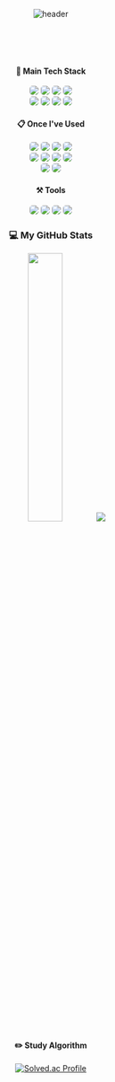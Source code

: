 <div align="center">
  
  ![header](https://capsule-render.vercel.app/api?type=Waving&text=Hosae0905%20GitHub&fontColor=d6ace6)  
</div>

</br>
</br>

</br>

<div align="center">

#### 🏅 Main Tech Stack

<img src="https://img.shields.io/badge/Java-ED8B00?style=for-the-badge&logo=openjdk&logoColor=white" style="border-radius: 5px;"> 
<img src="https://img.shields.io/badge/Vue.js-35495E?style=for-the-badge&logo=vue.js&logoColor=4FC08D" style="border-radius: 5px;"> 
<img src="https://img.shields.io/badge/mysql-4479A1?style=for-the-badge&logo=mysql&logoColor=white" style="border-radius: 5px;"> 
<img src="https://img.shields.io/badge/kafka-231F20?style=for-the-badge&logo=apachekafka&logoColor=white" style="border-radius: 5px;">
<br>
<img src="https://img.shields.io/badge/spring-%236DB33F.svg?style=for-the-badge&logo=spring&logoColor=white" style="border-radius: 5px;">
<img src="https://img.shields.io/badge/Spring Boot-6DB33F?style=for-the-badge&logo=Spring Boot&logoColor=white" style="border-radius: 5px;">
<img src="https://img.shields.io/badge/Spring data jpa-6DB33F?style=for-the-badge&logo=Spring Boot&logoColor=white" style="border-radius: 5px;">
<img src="https://img.shields.io/badge/Spring_Security-6DB33F?style=for-the-badge&logo=Spring-Security&logoColor=white" style="border-radius: 5px;"> 

####  :clipboard: Once I've Used 

<img src="https://img.shields.io/badge/kubernetes-326CE5?style=for-the-badge&logo=kubernetes&logoColor=white" style="border-radius: 5px;">
<img src="https://img.shields.io/badge/docker-2496ED?style=for-the-badge&logo=docker&logoColor=white" style="border-radius: 5px;">
<img src="https://img.shields.io/badge/jenkins-D24939?style=for-the-badge&logo=jenkins&logoColor=white" style="border-radius: 5px;">
<img src="https://img.shields.io/badge/git-F05032?style=for-the-badge&logo=git&logoColor=white" style="border-radius: 5px;">
<br>
<img src="https://img.shields.io/badge/github-181717?style=for-the-badge&logo=github&logoColor=white" style="border-radius: 5px;">
<img src="https://img.shields.io/badge/grafana-F46800?style=for-the-badge&logo=grafana&logoColor=white" style="border-radius: 5px;">
<img src="https://img.shields.io/badge/prometheus-E6522C?style=for-the-badge&logo=prometheus&logoColor=white" style="border-radius: 5px;">
<img src="https://img.shields.io/badge/slack-4A154B?style=for-the-badge&logo=slack&logoColor=white" style="border-radius: 5px;">
<br>
<img src="https://img.shields.io/badge/webhook-2088FF?style=for-the-badge&logo=webhook&logoColor=white" style="border-radius: 5px;">
<img src="https://img.shields.io/badge/react-61DAFB?style=for-the-badge&logo=React&logoColor=white" style="border-radius: 5px;">
</br>

#### ⚒ Tools
<img src="https://img.shields.io/badge/intellijidea-000000?style=for-the-badge&logo=intellijidea&logoColor=white" style="border-radius: 5px;">
<img src="https://img.shields.io/badge/slack-4A154B?style=for-the-badge&logo=slack&logoColor=white" style="border-radius: 5px;">
<img src="https://img.shields.io/badge/notion-000000?style=for-the-badge&logo=notion&logoColor=white" style="border-radius: 5px;">
<img src="https://img.shields.io/badge/figma-F24E1E?style=for-the-badge&logo=figma&logoColor=white" style="border-radius: 5px;">

</div>

<div align="center">
  
### 💻 My GitHub Stats

<img src="https://github-readme-stats.vercel.app/api/top-langs/?username=Hosae0905&layout=compact&hide_border=true&bg_color=20232a&icon_color=58A6FF&text_color=fff&title_color=58A6FF&count_private=true" width=35%>
<img src="https://github-readme-stats.vercel.app/api?username=Hosae0905&show_icons=true&theme=radical&hide_border=true&bg_color=20232a&icon_color=58A6FF&text_color=fff&title_color=58A6FF&count_private=true">


</div>

</br>

<div align="center">

#### :pencil2: Study Algorithm
[![Solved.ac Profile](http://mazassumnida.wtf/api/v2/generate_badge?boj=horolrolro9)](https://solved.ac/horolrolro9)

</div>
